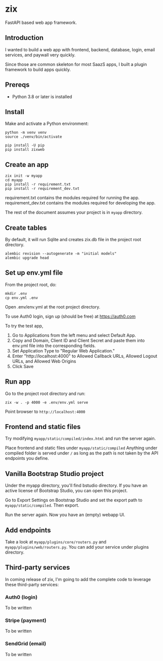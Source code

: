 # zix

FastAPI based web app framework.

## Introduction

I wanted to build a web app with frontend, backend, database, login,
email services, and paywall very quickly.

Since those are common skeleton for most SaazS apps, I built a plugin
framework to build apps quickly.

## Prereqs

- Python 3.8 or later is installed

## Install

Make and activate a Python environment:

```
python -m venv venv
source ./venv/bin/activate
```

```
pip install -U pip
pip install zixweb
```

## Create an app

```
zix init -w myapp
cd myapp
pip install -r requirement.txt
pip install -r requirement_dev.txt
```

requirement.txt contains the modules required for running the app.
requirement_dev.txt contains the modules required for developing the app.

The rest of the document assumes your project is in `myapp` directory.

## Create tables

By default, it will run Sqlite and creates zix.db file in the project root directory.

```
alembic revision --autogenerate -m "initial models"
alembic upgrade head
```

## Set up env.yml file

From the project root, do:

```
mkdir .env
cp env.yml .env
```

Open .env/env.yml at the root project directory.

To use Auth0 login, sign up (should be free) at https://auth0.com

To try the test app,
1. Go to Applications from the left menu and select Default App.
2. Copy and Domain, Client ID and Client Secret and paste them into env.yml file into the corresponding fields.
3. Set Application Type to "Regular Web Application."
4. Enter "http://localhost:4000" to Allowed Callback URLs, Allowed Logout URLs, and Allowed Web Origins
5. Click Save

## Run app

Go to the project root directory and run:

```
zix -w . -p 4000 -e .env/env.yml serve
```

Point browser to `http://localhost:4000`

## Frontend and static files

Try modifying `myapp/static/compiled/index.html`
and run the server again.

Place frontend and static files under `myapp/static/compiled`
Anything under compiled folder is served under `/`
as long as the path is not taken by the API endpoints you define.


## Vanilla Bootstrap Studio project

Under the myapp directory, you'll find bstudio directory.
If you have an active license of Bootstrap Studio, you can
open this project.

Go to Export Settings on Bootstrap Studio and set the export path
to `myapp/static/compiled`. Then export.

Run the server again. Now you have an (empty) webapp UI.

## Add endpoints

Take a look at `myapp/plugins/core/routers.py` and `myapp/plugins/web/routers.py`.
You can add your service under plugins directory.

## Third-party services

In coming release of zix, I'm going to add the complete code to leverage these third-party services:

### Auth0 (login)

To be written

### Stripe (payment)

To be written

### SendGrid (email)

To be written
